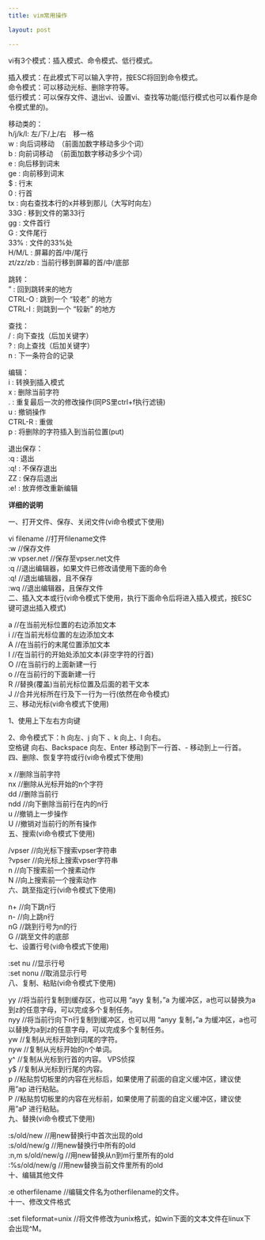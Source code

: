 ```yaml
---
title: vim常用操作

layout: post

---
```

vi有3个模式：插入模式、命令模式、低行模式。

插入模式：在此模式下可以输入字符，按ESC将回到命令模式。  
命令模式：可以移动光标、删除字符等。  
低行模式：可以保存文件、退出vi、设置vi、查找等功能(低行模式也可以看作是命令模式里的)。

移动类的：  
h/j/k/l: 左/下/上/右　移一格  
w : 向后词移动　（前面加数字移动多少个词）  
b : 向前词移动　（前面加数字移动多少个词）  
e : 向后移到词末  
ge : 向前移到词末  
$ <End> : 行末  
0 <Home> : 行首  
tx : 向右查找本行的x并移到那儿（大写时向左）  
33G : 移到文件的第33行  
gg : 文件首行  
G : 文件尾行  
33% : 文件的33%处  
H/M/L : 屏幕的首/中/尾行  
zt/zz/zb : 当前行移到屏幕的首/中/底部

跳转：  
&#8221; : 回到跳转来的地方  
CTRL-O : 跳到一个 “较老” 的地方  
CTRL-I <Tab> : 则跳到一个 “较新” 的地方

查找：  
/ : 向下查找（后加关键字）  
? : 向上查找（后加关键字）  
n : 下一条符合的记录

编辑：  
i : 转换到插入模式  
x : 删除当前字符  
. : 重复最后一次的修改操作(同PS里ctrl+f执行滤镜)  
u : 撤销操作  
CTRL-R : 重做  
p : 将删除的字符插入到当前位置(put)

退出保存：  
:q : 退出  
:q! : 不保存退出  
ZZ : 保存后退出  
:e! : 放弃修改重新编辑

**详细的说明**

一、打开文件、保存、关闭文件(vi命令模式下使用)

vi filename //打开filename文件  
:w //保存文件  
:w vpser.net //保存至vpser.net文件  
:q //退出编辑器，如果文件已修改请使用下面的命令  
:q! //退出编辑器，且不保存  
:wq //退出编辑器，且保存文件  
二、插入文本或行(vi命令模式下使用，执行下面命令后将进入插入模式，按ESC键可退出插入模式)

a //在当前光标位置的右边添加文本  
i //在当前光标位置的左边添加文本  
A //在当前行的末尾位置添加文本  
I //在当前行的开始处添加文本(非空字符的行首)  
O //在当前行的上面新建一行  
o //在当前行的下面新建一行  
R //替换(覆盖)当前光标位置及后面的若干文本  
J //合并光标所在行及下一行为一行(依然在命令模式)  
三、移动光标(vi命令模式下使用)

1、使用上下左右方向键

2、命令模式下：h 向左、j 向下 、k 向上、l 向右。  
空格键 向右、Backspace 向左、Enter 移动到下一行首、- 移动到上一行首。  
四、删除、恢复字符或行(vi命令模式下使用)

x //删除当前字符  
nx //删除从光标开始的n个字符  
dd //删除当前行  
ndd //向下删除当前行在内的n行  
u //撤销上一步操作  
U //撤销对当前行的所有操作  
五、搜索(vi命令模式下使用)

/vpser //向光标下搜索vpser字符串  
?vpser //向光标上搜索vpser字符串  
n //向下搜索前一个搜素动作  
N //向上搜索前一个搜索动作  
六、跳至指定行(vi命令模式下使用)

n+ //向下跳n行  
n- //向上跳n行  
nG //跳到行号为n的行  
G //跳至文件的底部  
七、设置行号(vi命令模式下使用)

:set nu //显示行号  
:set nonu //取消显示行号  
八、复制、粘贴(vi命令模式下使用)

yy //将当前行复制到缓存区，也可以用 &#8220;ayy 复制，&#8221;a 为缓冲区，a也可以替换为a到z的任意字母，可以完成多个复制任务。  
nyy //将当前行向下n行复制到缓冲区，也可以用 &#8220;anyy 复制，&#8221;a 为缓冲区，a也可以替换为a到z的任意字母，可以完成多个复制任务。  
yw //复制从光标开始到词尾的字符。  
nyw //复制从光标开始的n个单词。  
y^ //复制从光标到行首的内容。 VPS侦探  
y$ //复制从光标到行尾的内容。  
p //粘贴剪切板里的内容在光标后，如果使用了前面的自定义缓冲区，建议使用&#8221;ap 进行粘贴。  
P //粘贴剪切板里的内容在光标前，如果使用了前面的自定义缓冲区，建议使用&#8221;aP 进行粘贴。  
九、替换(vi命令模式下使用)

:s/old/new //用new替换行中首次出现的old  
:s/old/new/g //用new替换行中所有的old  
:n,m s/old/new/g //用new替换从n到m行里所有的old  
:%s/old/new/g //用new替换当前文件里所有的old  
十、编辑其他文件

:e otherfilename //编辑文件名为otherfilename的文件。  
十一、修改文件格式

:set fileformat=unix //将文件修改为unix格式，如win下面的文本文件在linux下会出现^M。